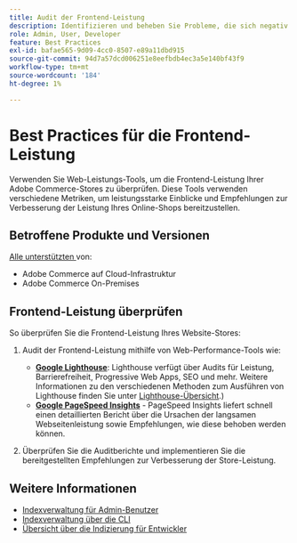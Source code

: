 ```yaml
---
title: Audit der Frontend-Leistung
description: Identifizieren und beheben Sie Probleme, die sich negativ auf die Site-Leistung auswirken, indem Sie Web-Leistungs-Tools verwenden, um Vorgänge der Adobe Commerce-Storefront zu überprüfen.
role: Admin, User, Developer
feature: Best Practices
exl-id: bafae565-9d09-4cc0-8507-e89a11dbd915
source-git-commit: 94d7a57dcd006251e8eefbdb4ec3a5e140bf43f9
workflow-type: tm+mt
source-wordcount: '184'
ht-degree: 1%

---
```


# Best Practices für die Frontend-Leistung

Verwenden Sie Web-Leistungs-Tools, um die Frontend-Leistung Ihrer Adobe Commerce-Stores zu überprüfen.
Diese Tools verwenden verschiedene Metriken, um leistungsstarke Einblicke und Empfehlungen zur Verbesserung der Leistung Ihres Online-Shops bereitzustellen.

## Betroffene Produkte und Versionen

[Alle unterstützten ](../../../release/versions.md) von:

- Adobe Commerce auf Cloud-Infrastruktur
- Adobe Commerce On-Premises

## Frontend-Leistung überprüfen

So überprüfen Sie die Frontend-Leistung Ihres Website-Stores:

1. Audit der Frontend-Leistung mithilfe von Web-Performance-Tools wie:

   - **[Google Lighthouse](https://web.dev/measure/)**: Lighthouse verfügt über Audits für Leistung, Barrierefreiheit, Progressive Web Apps, SEO und mehr. Weitere Informationen zu den verschiedenen Methoden zum Ausführen von Lighthouse finden Sie unter [Lighthouse-Übersicht](https://developer.chrome.com/docs/lighthouse/overview).)
   - **[Google PageSpeed Insights](https://pagespeed.web.dev/)** - PageSpeed Insights liefert schnell einen detaillierten Bericht über die Ursachen der langsamen Webseitenleistung sowie Empfehlungen, wie diese behoben werden können.

1. Überprüfen Sie die Auditberichte und implementieren Sie die bereitgestellten Empfehlungen zur Verbesserung der Store-Leistung.

## Weitere Informationen

- [Indexverwaltung für Admin-Benutzer](../../../configuration/cli/manage-indexers.md#configure-indexers)
- [Indexverwaltung über die CLI](https://experienceleague.adobe.com/docs/commerce-operations/configuration-guide/cli/manage-indexers.html)
- [Übersicht über die Indizierung für Entwickler](https://developer.adobe.com/commerce/php/development/components/indexing/)
